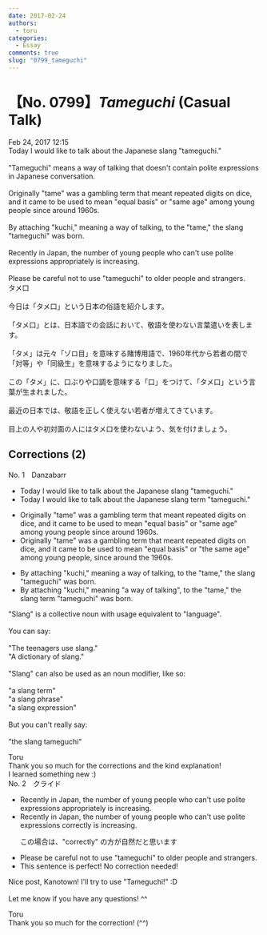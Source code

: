 ```yaml
---
date: 2017-02-24
authors:
  - toru
categories:
  - Essay
comments: true
slug: "0799_tameguchi"
---
```


# 【No. 0799】<strong><em>Tameguchi</em></strong> (Casual Talk)
<div class="date">Feb 24, 2017 12:15</div>
<div id="post"><div id="body_show_ori">
Today I would like to talk about the Japanese slang "tameguchi."<br/><br/>"Tameguchi" means a way of talking that doesn't contain polite expressions in Japanese conversation.<br/><br/>Originally "tame" was a gambling term that meant repeated digits on dice, and it came to be used to mean "equal basis" or "same age" among young people since around 1960s.<br/><br/>By attaching "kuchi," meaning a way of talking, to the "tame," the slang "tameguchi" was born. <br/><br/>Recently in Japan, the number of young people who can't use polite expressions appropriately is increasing.<br/><br/>Please be careful not to use "tameguchi" to older people and strangers.
</div></div>

<!-- more -->

<div id="post_ja"><div id="body_show_mo">
タメ口<br/><br/>今日は「タメ口」という日本の俗語を紹介します。<br/><br/>「タメ口」とは、日本語での会話において、敬語を使わない言葉遣いを表します。<br/><br/>「タメ」は元々「ゾロ目」を意味する賭博用語で、1960年代から若者の間で「対等」や「同級生」を意味するようになりました。<br/><br/>この「タメ」に、口ぶりや口調を意味する「口」をつけて、「タメ口」という言葉が生まれました。<br/><br/>最近の日本では、敬語を正しく使えない若者が増えてきています。<br/><br/>目上の人や初対面の人にはタメ口を使わないよう、気を付けましょう。
</div></div>

## Corrections (2)
<div id="block"><div class="first_name"> No. 1　<span class="just_name">Danzabarr</span></div><div id="block2">
<ul class="correction_field">
<li class="incorrect">Today I would like to talk about the Japanese slang "tameguchi."</li>
<li class="corrected correct">
Today I would like to talk about the Japanese slang <span class="f_blue">term </span>"tameguchi."
</li>
</ul>
<ul class="correction_field">
<li class="incorrect">Originally "tame" was a gambling term that meant repeated digits on dice, and it came to be used to mean "equal basis" or "same age" among young people since around 1960s.</li>
<li class="corrected correct">
Originally "tame" was a gambling term that meant repeated digits on dice, and it came to be used to mean "equal basis" or "<span class="f_blue">the </span>same age" among young people, since around <span class="f_blue">the </span>1960s.
</li>
</ul>
<ul class="correction_field">
<li class="incorrect">By attaching "kuchi," meaning a way of talking, to the "tame," the slang "tameguchi" was born.</li>
<li class="corrected correct">
By attaching "kuchi," meaning "a way of talking", to the "tame," the slang <span class="f_blue">term</span> "tameguchi" was born.
</li>
</ul>
<p class="comment_small">
 "Slang" is a collective noun with usage equivalent to "language".
 <br/>
 <br/>
 You can say:
 <br/>
 <br/>
 "The teenagers use slang."
 <br/>
 "A dictionary of slang."
 <br/>
 <br/>
 "Slang" can also be used as an noun modifier, like so:
 <br/>
 <br/>
 "a slang term"
 <br/>
 "a slang phrase"
 <br/>
 "a slang expression"
 <br/>
 <br/>
 But you can't really say:
 <br/>
 <br/>
 "the slang tameguchi"
</p>

</div><div class="name"><span class="just_name">Toru</span><br>
Thank you so much for the corrections and the kind explanation!<br/>I learned something new :)
</div>
</div>
<div id="block"><div class="first_name"> No. 2　<span class="just_name">クライド</span></div><div id="block2">
<ul class="correction_field">
<li class="incorrect">Recently in Japan, the number of young people who can't use polite expressions appropriately is increasing.</li>
<li class="corrected correct">
Recently in Japan, the number of young people who can't use polite expressions <span class="f_bold">correctly</span> is increasing.
<p class="correction_comment">この場合は、"correctly" の方が自然だと思います</p>
</li>
</ul>
<ul class="correction_field">
<li class="incorrect">Please be careful not to use "tameguchi" to older people and strangers.</li>
<li class="corrected perfect">This sentence is perfect! No correction needed!</li>
</ul>
<p class="comment_small">
 Nice post, Kanotown! I'll try to use "Tameguchi!" :D
 <br/>
 <br/>
 Let me know if you have any questions! ^^
</p>

</div><div class="name"><span class="just_name">Toru</span><br>
Thank you so much for the correction! (^^)
</div>
</div>
